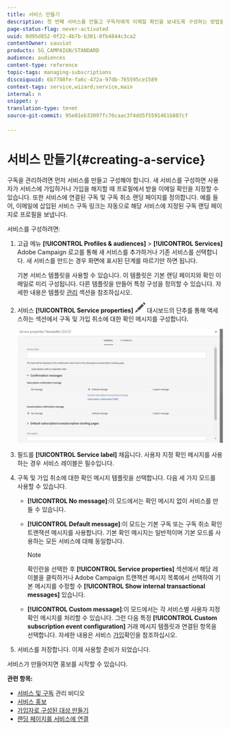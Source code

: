 ```yaml
---
title: 서비스 만들기
description: 첫 번째 서비스를 만들고 구독자에게 이메일 확인을 보내도록 구성하는 방법을 알아봅니다.
page-status-flag: never-activated
uuid: 0d95d852-0f22-4b7b-b301-8fb4844c3ca2
contentOwner: sauviat
products: SG_CAMPAIGN/STANDARD
audience: audiences
content-type: reference
topic-tags: managing-subscriptions
discoiquuid: 6b7788fe-fa6c-472a-97db-765595ce1589
context-tags: service,wizard;service,main
internal: n
snippet: y
translation-type: tm+mt
source-git-commit: 95e01eb33097fc76caac3f4dd5f5591461b887cf

---
```



# 서비스 만들기{#creating-a-service}

구독을 관리하려면 먼저 서비스를 만들고 구성해야 합니다. 새 서비스를 구성하면 사용자가 서비스에 가입하거나 가입을 해지할 때 프로필에서 받을 이메일 확인을 지정할 수 있습니다. 또한 서비스에 연결된 구독 및 구독 취소 랜딩 페이지를 정의합니다. 예를 들어, 이메일에 삽입된 서비스 구독 링크는 자동으로 해당 서비스에 지정된 구독 랜딩 페이지로 프로필을 보냅니다.

서비스를 구성하려면:

1. 고급 메뉴 **[!UICONTROL Profiles & audiences]** &gt; **[!UICONTROL Services]** Adobe Campaign 로고를 통해 새 서비스를 추가하거나 기존 서비스를 선택합니다. 새 서비스를 만드는 경우 화면에 표시된 단계를 따르기만 하면 됩니다.

   기본 서비스 템플릿을 사용할 수 있습니다. 이 템플릿은 기본 랜딩 페이지와 확인 이메일로 미리 구성됩니다. 다른 템플릿을 만들어 특정 구성을 정의할 수 있습니다. 자세한 내용은 템플릿 [관리](../../start/using/about-templates.md) 섹션을 참조하십시오.

1. 서비스 **[!UICONTROL Service properties]** ![](assets/edit_darkgrey-24px.png) 대시보드의 단추를 통해 액세스하는 섹션에서 구독 및 가입 취소에 대한 확인 메시지를 구성합니다.

   ![](assets/lp_service_parameters.png)

1. 필드를 **[!UICONTROL Service label]** 채웁니다. 사용자 지정 확인 메시지를 사용하는 경우 서비스 레이블은 필수입니다.

1. 구독 및 가입 취소에 대한 확인 메시지 템플릿을 선택합니다. 다음 세 가지 모드를 사용할 수 있습니다.

   * **[!UICONTROL No message]**:이 모드에서는 확인 메시지 없이 서비스를 만들 수 있습니다.
   * **[!UICONTROL Default message]**:이 모드는 기본 구독 또는 구독 취소 확인 트랜잭션 메시지를 사용합니다. 기본 확인 메시지는 일반적이며 기본 모드를 사용하는 모든 서비스에 대해 동일합니다.

      >[!NOTE]
      >
      >확인란을 선택한 후 **[!UICONTROL Service properties]** 섹션에서 해당 레이블을 클릭하거나 Adobe Campaign 트랜잭션 메시지 목록에서 선택하여 기본 메시지를 수정할 수 **[!UICONTROL Show internal transactional messages]** 있습니다.

   * **[!UICONTROL Custom message]**:이 모드에서는 각 서비스별 사용자 지정 확인 메시지를 처리할 수 있습니다. 그런 다음 특정 **[!UICONTROL Custom subscription event configuration]** 거래 메시지 [](../../channels/using/about-transactional-messaging.md) 템플릿과 연결된 항목을 선택합니다. 자세한 내용은 서비스 [가입](../../audiences/using/confirming-subscription-to-a-service.md)확인을 참조하십시오.

1. 서비스를 저장합니다. 이제 사용할 준비가 되었습니다.

서비스가 만들어지면 홍보를 시작할 수 있습니다.

**관련 항목:**

* [서비스 및 구독](https://helpx.adobe.com/campaign/kt/acs/using/acs-services-and-subscriptions-feature-video-use.html) 관리 비디오
* [서비스 홍보](../../audiences/using/promoting-a-service.md)
* [가입자로 구성된 대상 만들기](../../audiences/using/creating-audiences.md#creating-list-audiences)
* [랜딩 페이지를 서비스에 연결](../../channels/using/configuring-landing-page.md#linking-a-landing-page-to-a-service)
